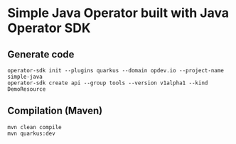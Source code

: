 # Simple Java Operator built with Java Operator SDK

## Generate code

```
operator-sdk init --plugins quarkus --domain opdev.io --project-name simple-java
operator-sdk create api --group tools --version v1alpha1 --kind DemoResource
```

## Compilation (Maven)

```
mvn clean compile
mvn quarkus:dev
```